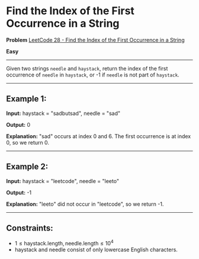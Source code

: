 # Find the Index of the First Occurrence in a String

**Problem** [LeetCode 28 - Find the Index of the First Occurrence in a String](https://leetcode.com/problems/find-the-index-of-the-first-occurrence-in-a-string/description)

**Easy**

---

Given two strings `needle` and `haystack`, return the index of the first occurrence of `needle` in `haystack`, or -1 if `needle` is not part of `haystack`.

---

## Example 1:

**Input:** haystack = "sadbutsad", needle = "sad"

**Output:** 0

**Explanation:** "sad" occurs at index 0 and 6. The first occurrence is at index 0, so we return 0.

---

## Example 2:

**Input:** haystack = "leetcode", needle = "leeto"

**Output:** -1

**Explanation:** "leeto" did not occur in "leetcode", so we return -1.

---

## Constraints:

- $1 \leq \text{haystack.length}, \text{needle.length} \leq 10^4$
- haystack and needle consist of only lowercase English characters.
